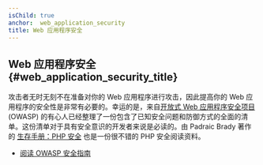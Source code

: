 ```yaml
---
isChild: true
anchor:  web_application_security
title: Web 应用程序安全
---
```



## Web 应用程序安全 {#web_application_security_title}

攻击者无时无刻不在准备对你的 Web 应用程序进行攻击，因此提高你的 Web 应用程序的安全性是非常有必要的。幸运的是，来自[开放式 Web 应用程序安全项目][1] (OWASP) 的有心人已经整理了一份包含了已知安全问题和防御方式的全面的清单。这份清单对于具有安全意识的开发者来说是必读的。由 Padraic Brady 著作的 [生存手册：PHP 安全][3] 也是一份很不错的 PHP 安全阅读资料。


* [阅读 OWASP 安全指南][2]


[1]: https://www.owasp.org/
[2]: https://www.owasp.org/index.php/Guide_Table_of_Contents
[3]: http://phpsecurity.readthedocs.org/en/latest/index.html
